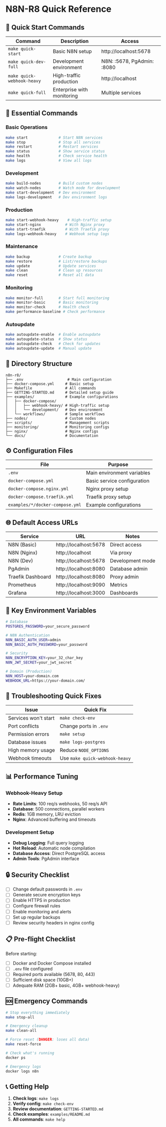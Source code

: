# N8N-R8 Quick Reference

## 🚀 Quick Start Commands

| Command | Description | Access |
|---------|-------------|---------|
| `make quick-start` | Basic N8N setup | http://localhost:5678 |
| `make quick-dev-full` | Development environment | N8N: :5678, PgAdmin: :8080 |
| `make quick-webhook-heavy` | High-traffic production | http://localhost |
| `make quick-full` | Enterprise with monitoring | Multiple services |

## 🔧 Essential Commands

### Basic Operations
```bash
make start              # Start N8N services
make stop               # Stop all services
make restart            # Restart services
make status             # Show service status
make health             # Check service health
make logs               # View all logs
```

### Development
```bash
make build-nodes        # Build custom nodes
make watch-nodes        # Watch mode for development
make start-development  # Dev environment
make logs-development   # Dev environment logs
```

### Production
```bash
make start-webhook-heavy    # High-traffic setup
make start-nginx           # With Nginx proxy
make start-traefik         # With Traefik proxy
make logs-webhook-heavy    # Webhook setup logs
```

### Maintenance
```bash
make backup             # Create backup
make restore            # List/restore backups
make update             # Update services
make clean              # Clean up resources
make reset              # Reset all data
```

### Monitoring
```bash
make monitor-full       # Start full monitoring
make monitor-basic      # Basic monitoring
make monitor-check      # Health check
make performance-baseline # Check performance
```

### Autoupdate
```bash
make autoupdate-enable  # Enable autoupdate
make autoupdate-status  # Show status
make autoupdate-check   # Check for updates
make autoupdate-update  # Manual update
```

## 📁 Directory Structure

```
n8n-r8/
├── .env                    # Main configuration
├── docker-compose.yml     # Basic setup
├── Makefile               # All commands
├── GETTING-STARTED.md     # Detailed setup guide
├── examples/              # Example configurations
│   ├── docker-compose/
│   │   ├── webhook-heavy/ # High-traffic setup
│   │   └── development/   # Dev environment
│   └── workflows/         # Sample workflows
├── nodes/                 # Custom nodes
├── scripts/               # Management scripts
├── monitoring/            # Monitoring configs
├── nginx/                 # Nginx configs
└── docs/                  # Documentation
```

## ⚙️ Configuration Files

| File | Purpose |
|------|---------|
| `.env` | Main environment variables |
| `docker-compose.yml` | Basic service configuration |
| `docker-compose.nginx.yml` | Nginx proxy setup |
| `docker-compose.traefik.yml` | Traefik proxy setup |
| `examples/*/docker-compose.yml` | Example configurations |

## 🌐 Default Access URLs

| Service | URL | Notes |
|---------|-----|-------|
| N8N (Basic) | http://localhost:5678 | Direct access |
| N8N (Nginx) | http://localhost | Via proxy |
| N8N (Dev) | http://localhost:5678 | Development mode |
| PgAdmin | http://localhost:8080 | Database admin |
| Traefik Dashboard | http://localhost:8080 | Proxy admin |
| Prometheus | http://localhost:9090 | Metrics |
| Grafana | http://localhost:3000 | Dashboards |

## 🔑 Key Environment Variables

```bash
# Database
POSTGRES_PASSWORD=your_secure_password

# N8N Authentication
N8N_BASIC_AUTH_USER=admin
N8N_BASIC_AUTH_PASSWORD=your_password

# Security
N8N_ENCRYPTION_KEY=your_32_char_key
N8N_JWT_SECRET=your_jwt_secret

# Domain (Production)
N8N_HOST=your-domain.com
WEBHOOK_URL=https://your-domain.com/
```

## 🚨 Troubleshooting Quick Fixes

| Issue | Quick Fix |
|-------|-----------|
| Services won't start | `make check-env` |
| Port conflicts | Change ports in `.env` |
| Permission errors | `make setup` |
| Database issues | `make logs-postgres` |
| High memory usage | Reduce `NODE_OPTIONS` |
| Webhook timeouts | Use `make quick-webhook-heavy` |

## 📊 Performance Tuning

### Webhook-Heavy Setup
- **Rate Limits**: 100 req/s webhooks, 50 req/s API
- **Database**: 500 connections, parallel workers
- **Redis**: 1GB memory, LRU eviction
- **Nginx**: Advanced buffering and timeouts

### Development Setup
- **Debug Logging**: Full query logging
- **Hot Reload**: Automatic node compilation
- **Database Access**: Direct PostgreSQL access
- **Admin Tools**: PgAdmin interface

## 🔒 Security Checklist

- [ ] Change default passwords in `.env`
- [ ] Generate secure encryption keys
- [ ] Enable HTTPS in production
- [ ] Configure firewall rules
- [ ] Enable monitoring and alerts
- [ ] Set up regular backups
- [ ] Review security headers in nginx config

## 📋 Pre-flight Checklist

Before starting:
- [ ] Docker and Docker Compose installed
- [ ] `.env` file configured
- [ ] Required ports available (5678, 80, 443)
- [ ] Sufficient disk space (10GB+)
- [ ] Adequate RAM (2GB+ basic, 4GB+ webhook-heavy)

## 🆘 Emergency Commands

```bash
# Stop everything immediately
make stop-all

# Emergency cleanup
make clean-all

# Force reset (DANGER: loses all data)
make reset-force

# Check what's running
docker ps

# Emergency logs
docker logs n8n
```

## 📞 Getting Help

1. **Check logs**: `make logs`
2. **Verify config**: `make check-env`
3. **Review documentation**: `GETTING-STARTED.md`
4. **Check examples**: `examples/README.md`
5. **All commands**: `make help`
